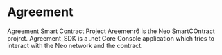 # Agreement
Agreement Smart Contract Project
Areemenr6 is the Neo SmartCOntract projrct.
Agreement_SDK is a .net Core Console application which tries to interact with the Neo network and the contract.
